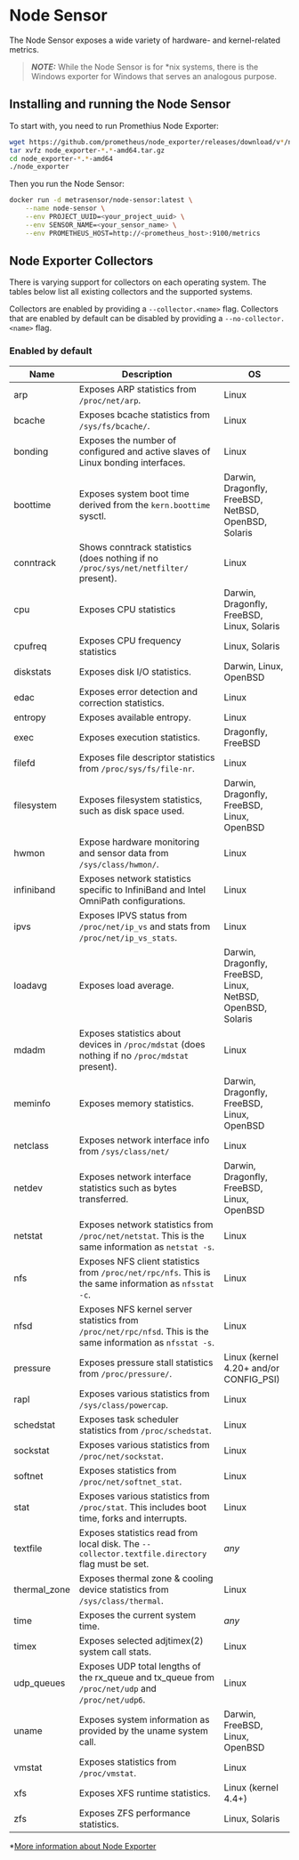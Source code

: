 # Node Sensor

The Node Sensor exposes a wide variety of hardware- and kernel-related metrics.

> ***NOTE:*** While the Node Sensor is for *nix systems, there is the Windows exporter for Windows that serves an analogous purpose.

## Installing and running the Node Sensor

To start with, you need to run Promethius Node Exporter:

```bash
wget https://github.com/prometheus/node_exporter/releases/download/v*/node_exporter-*.*-amd64.tar.gz
tar xvfz node_exporter-*.*-amd64.tar.gz
cd node_exporter-*.*-amd64
./node_exporter
```

Then you run the Node Sensor:

```bash
docker run -d metrasensor/node-sensor:latest \
    --name node-sensor \
    --env PROJECT_UUID=<your_project_uuid> \
    --env SENSOR_NAME=<your_sensor_name> \
    --env PROMETHEUS_HOST=http://<prometheus_host>:9100/metrics
```

## Node Exporter Collectors

There is varying support for collectors on each operating system. The tables
below list all existing collectors and the supported systems.

Collectors are enabled by providing a `--collector.<name>` flag.
Collectors that are enabled by default can be disabled by providing a `--no-collector.<name>` flag.

### Enabled by default

| Name   | Description | OS |
|--------|-------------|----|
| arp | Exposes ARP statistics from `/proc/net/arp`. | Linux |
| bcache | Exposes bcache statistics from `/sys/fs/bcache/`. | Linux |
| bonding | Exposes the number of configured and active slaves of Linux bonding interfaces. | Linux |
| boottime | Exposes system boot time derived from the `kern.boottime` sysctl. | Darwin, Dragonfly, FreeBSD, NetBSD, OpenBSD, Solaris |
| conntrack | Shows conntrack statistics (does nothing if no `/proc/sys/net/netfilter/` present). | Linux |
| cpu | Exposes CPU statistics | Darwin, Dragonfly, FreeBSD, Linux, Solaris |
| cpufreq | Exposes CPU frequency statistics | Linux, Solaris |
| diskstats | Exposes disk I/O statistics. | Darwin, Linux, OpenBSD |
| edac | Exposes error detection and correction statistics. | Linux |
| entropy | Exposes available entropy. | Linux |
| exec | Exposes execution statistics. | Dragonfly, FreeBSD |
| filefd | Exposes file descriptor statistics from `/proc/sys/fs/file-nr`. | Linux |
| filesystem | Exposes filesystem statistics, such as disk space used. | Darwin, Dragonfly, FreeBSD, Linux, OpenBSD |
| hwmon | Expose hardware monitoring and sensor data from `/sys/class/hwmon/`. | Linux |
| infiniband | Exposes network statistics specific to InfiniBand and Intel OmniPath configurations. | Linux |
| ipvs | Exposes IPVS status from `/proc/net/ip_vs` and stats from `/proc/net/ip_vs_stats`. | Linux |
| loadavg | Exposes load average. | Darwin, Dragonfly, FreeBSD, Linux, NetBSD, OpenBSD, Solaris |
| mdadm | Exposes statistics about devices in `/proc/mdstat` (does nothing if no `/proc/mdstat` present). | Linux |
| meminfo | Exposes memory statistics. | Darwin, Dragonfly, FreeBSD, Linux, OpenBSD |
| netclass | Exposes network interface info from `/sys/class/net/` | Linux |
| netdev | Exposes network interface statistics such as bytes transferred. | Darwin, Dragonfly, FreeBSD, Linux, OpenBSD |
| netstat | Exposes network statistics from `/proc/net/netstat`. This is the same information as `netstat -s`. | Linux |
| nfs | Exposes NFS client statistics from `/proc/net/rpc/nfs`. This is the same information as `nfsstat -c`. | Linux |
| nfsd | Exposes NFS kernel server statistics from `/proc/net/rpc/nfsd`. This is the same information as `nfsstat -s`. | Linux |
| pressure | Exposes pressure stall statistics from `/proc/pressure/`. | Linux (kernel 4.20+ and/or CONFIG\_PSI) |
| rapl | Exposes various statistics from `/sys/class/powercap`. | Linux |
| schedstat | Exposes task scheduler statistics from `/proc/schedstat`. | Linux |
| sockstat | Exposes various statistics from `/proc/net/sockstat`. | Linux |
| softnet | Exposes statistics from `/proc/net/softnet_stat`. | Linux |
| stat | Exposes various statistics from `/proc/stat`. This includes boot time, forks and interrupts. | Linux |
| textfile | Exposes statistics read from local disk. The `--collector.textfile.directory` flag must be set. | _any_ |
| thermal\_zone | Exposes thermal zone & cooling device statistics from `/sys/class/thermal`. | Linux |
| time | Exposes the current system time. | _any_ |
| timex | Exposes selected adjtimex(2) system call stats. | Linux |
| udp_queues | Exposes UDP total lengths of the rx_queue and tx_queue from `/proc/net/udp` and `/proc/net/udp6`. | Linux |
| uname | Exposes system information as provided by the uname system call. | Darwin, FreeBSD, Linux, OpenBSD |
| vmstat | Exposes statistics from `/proc/vmstat`. | Linux |
| xfs | Exposes XFS runtime statistics. | Linux (kernel 4.4+) |
| zfs | Exposes ZFS performance statistics. | Linux, Solaris |

*[More information about Node Exporter](https://prometheus.io/docs/guides/node-exporter/)